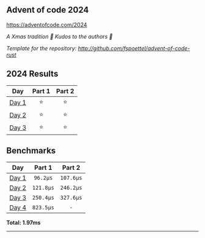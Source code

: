 ## Advent of code 2024

https://adventofcode.com/2024

_A Xmas tradition 🎅 Kudos to the authors 🎉_


_Template for the repository: http://github.com/fspoettel/advent-of-code-rust_


<!--- advent_readme_stars table --->
## 2024 Results

| Day | Part 1 | Part 2 |
| :---: | :---: | :---: |
| [Day 1](https://adventofcode.com/2024/day/1) | ⭐ | ⭐ |
| [Day 2](https://adventofcode.com/2024/day/2) | ⭐ | ⭐ |
| [Day 3](https://adventofcode.com/2024/day/3) | ⭐ | ⭐ |
<!--- advent_readme_stars table --->

<!--- benchmarking table --->
## Benchmarks

| Day | Part 1 | Part 2 |
| :---: | :---: | :---:  |
| [Day 1](./src/bin/01.rs) | `96.2µs` | `107.6µs` |
| [Day 2](./src/bin/02.rs) | `121.8µs` | `246.2µs` |
| [Day 3](./src/bin/03.rs) | `250.4µs` | `327.6µs` |
| [Day 4](./src/bin/04.rs) | `823.5µs` | `-` |

**Total: 1.97ms**
<!--- benchmarking table --->

---
